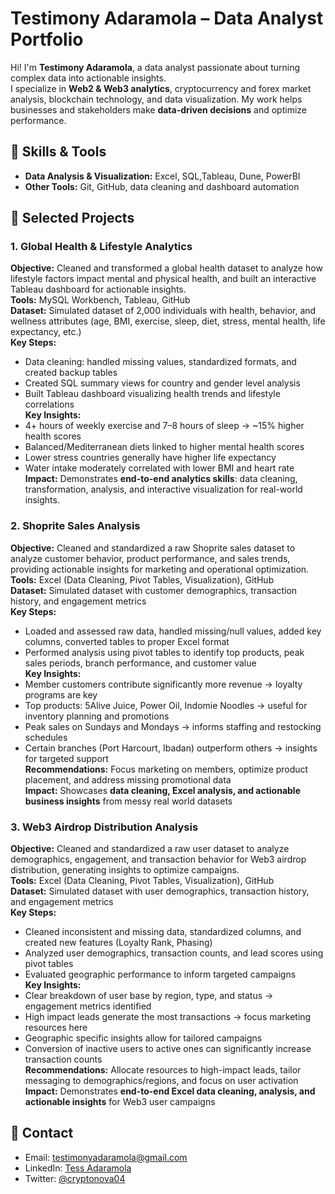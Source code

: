 # Testimony Adaramola – Data Analyst Portfolio

Hi! I'm **Testimony Adaramola**, a data analyst passionate about turning complex data into actionable insights.  
I specialize in **Web2 & Web3 analytics**, cryptocurrency and forex market analysis, blockchain technology, and data visualization. My work helps businesses and stakeholders make **data-driven decisions** and optimize performance.

## 🔹 Skills & Tools

- **Data Analysis & Visualization:** Excel, SQL,Tableau, Dune, PowerBI
- **Other Tools:** Git, GitHub, data cleaning and dashboard automation  

## 🔹 Selected Projects

### 1. Global Health & Lifestyle Analytics
**Objective:** Cleaned and transformed a global health dataset to analyze how lifestyle factors impact mental and physical health, and built an interactive Tableau dashboard for actionable insights.  
**Tools:** MySQL Workbench, Tableau, GitHub  
**Dataset:** Simulated dataset of 2,000 individuals with health, behavior, and wellness attributes (age, BMI, exercise, sleep, diet, stress, mental health, life expectancy, etc.)  
**Key Steps:**  
- Data cleaning: handled missing values, standardized formats, and created backup tables  
- Created SQL summary views for country and gender level analysis  
- Built Tableau dashboard visualizing health trends and lifestyle correlations  
**Key Insights:**  
- 4+ hours of weekly exercise and 7–8 hours of sleep → ~15% higher health scores  
- Balanced/Mediterranean diets linked to higher mental health scores  
- Lower stress countries generally have higher life expectancy  
- Water intake moderately correlated with lower BMI and heart rate  
**Impact:** Demonstrates **end-to-end analytics skills**: data cleaning, transformation, analysis, and interactive visualization for real-world insights.  

### 2. Shoprite Sales Analysis
**Objective:** Cleaned and standardized a raw Shoprite sales dataset to analyze customer behavior, product performance, and sales trends, providing actionable insights for marketing and operational optimization.  
**Tools:** Excel (Data Cleaning, Pivot Tables, Visualization), GitHub  
**Dataset:** Simulated dataset with customer demographics, transaction history, and engagement metrics  
**Key Steps:**  
- Loaded and assessed raw data, handled missing/null values, added key columns, converted tables to proper Excel format  
- Performed analysis using pivot tables to identify top products, peak sales periods, branch performance, and customer value  
**Key Insights:**  
- Member customers contribute significantly more revenue → loyalty programs are key  
- Top products: 5Alive Juice, Power Oil, Indomie Noodles → useful for inventory planning and promotions  
- Peak sales on Sundays and Mondays → informs staffing and restocking schedules  
- Certain branches (Port Harcourt, Ibadan) outperform others → insights for targeted support  
**Recommendations:** Focus marketing on members, optimize product placement, and address missing promotional data  
**Impact:** Showcases **data cleaning, Excel analysis, and actionable business insights** from messy real world datasets  

### 3. Web3 Airdrop Distribution Analysis
**Objective:** Cleaned and standardized a raw user dataset to analyze demographics, engagement, and transaction behavior for Web3 airdrop distribution, generating insights to optimize campaigns.  
**Tools:** Excel (Data Cleaning, Pivot Tables, Visualization), GitHub  
**Dataset:** Simulated dataset with user demographics, transaction history, and engagement metrics  
**Key Steps:**  
- Cleaned inconsistent and missing data, standardized columns, and created new features (Loyalty Rank, Phasing)  
- Analyzed user demographics, transaction counts, and lead scores using pivot tables  
- Evaluated geographic performance to inform targeted campaigns  
**Key Insights:**  
- Clear breakdown of user base by region, type, and status → engagement metrics identified  
- High impact leads generate the most transactions → focus marketing resources here  
- Geographic specific insights allow for tailored campaigns  
- Conversion of inactive users to active ones can significantly increase transaction counts  
**Recommendations:** Allocate resources to high-impact leads, tailor messaging to demographics/regions, and focus on user activation  
**Impact:** Demonstrates **end-to-end Excel data cleaning, analysis, and actionable insights** for Web3 user campaigns  

## 🔹 Contact

- Email: testimonyadaramola@gmail.com
- LinkedIn: [Tess Adaramola](https://tinyurl.com/4ncfbvxx)  
- Twitter: [@cryptonova04](https://x.com/cryptonova04)
